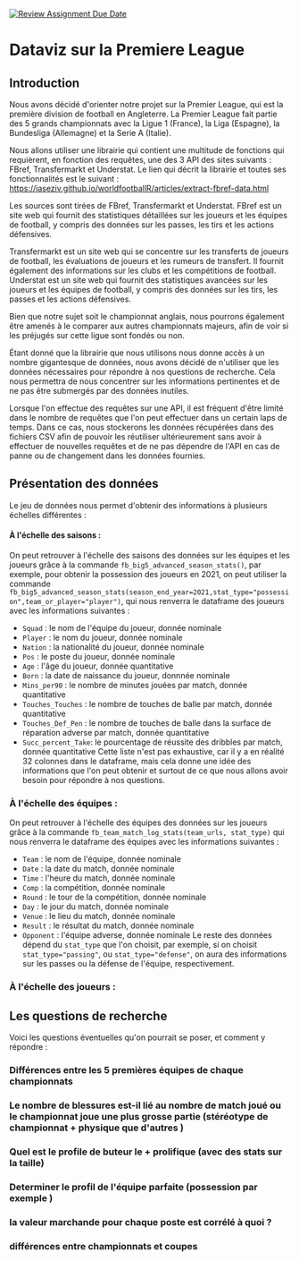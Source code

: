 [![Review Assignment Due Date](https://classroom.github.com/assets/deadline-readme-button-24ddc0f5d75046c5622901739e7c5dd533143b0c8e959d652212380cedb1ea36.svg)](https://classroom.github.com/a/Fj4cXJY4)
# Dataviz sur la Premiere League

## Introduction
Nous avons décidé d'orienter notre projet sur la Premier League, qui est la première division de football en Angleterre. La Premier League fait partie des 5 grands championnats avec la Ligue 1 (France), la Liga (Espagne), la Bundesliga (Allemagne) et la Serie A (Italie).

Nous allons utiliser une librairie qui contient une multitude de fonctions qui requièrent, en fonction des requêtes, une des 3 API des sites suivants : FBref, Transfermarkt et Understat. Le lien qui décrit la librairie et toutes ses fonctionnalités est le suivant : <https://jaseziv.github.io/worldfootballR/articles/extract-fbref-data.html>

Les sources sont tirées de FBref, Transfermarkt et Understat. FBref est un site web qui fournit des statistiques détaillées sur les joueurs et les équipes de football, y compris des données sur les passes, les tirs et les actions défensives. 

Transfermarkt est un site web qui se concentre sur les transferts de joueurs de football, les évaluations de joueurs et les rumeurs de transfert. Il fournit également des informations sur les clubs et les compétitions de football. Understat est un site web qui fournit des statistiques avancées sur les joueurs et les équipes de football, y compris des données sur les tirs, les passes et les actions défensives.

Bien que notre sujet soit le championnat anglais, nous pourrons également être amenés à le comparer aux autres championnats majeurs, afin de voir si les préjugés sur cette ligue sont fondés ou non.

Étant donné que la librairie que nous utilisons nous donne accès à un nombre gigantesque de données, nous avons décidé de n'utiliser que les données nécessaires pour répondre à nos questions de recherche. Cela nous permettra de nous concentrer sur les informations pertinentes et de ne pas être submergés par des données inutiles.

Lorsque l'on effectue des requêtes sur une API, il est fréquent d'être limité dans le nombre de requêtes que l'on peut effectuer dans un certain laps de temps. Dans ce cas, nous stockerons les données récupérées dans des fichiers CSV afin de pouvoir les réutiliser ultérieurement sans avoir à effectuer de nouvelles requêtes et de ne pas dépendre de l'API en cas de panne ou de changement dans les données fournies.

## Présentation des données 

Le jeu de données nous permet d'obtenir des informations à plusieurs échelles différentes :

#### À l'échelle des saisons :
On peut retrouver à l'échelle des saisons des données sur les équipes et les joueurs grâce à la commande `fb_big5_advanced_season_stats()`, par exemple, pour obtenir la possession des joueurs en 2021, on peut utiliser la commande `fb_big5_advanced_season_stats(season_end_year=2021,stat_type="possession",team_or_player="player")`, qui nous renverra le dataframe des joueurs avec les informations suivantes  : 
- `Squad` : le nom de l'équipe du joueur, donnée nominale
- `Player` : le nom du joueur, donnée nominale
- `Nation` : la nationalité du joueur, donnée nominale
- `Pos` : le poste du joueur, donnée nominale
- `Age` : l'âge du joueur, donnée quantitative
- `Born` : la date de naissance du joueur, donnnée nominale
- `Mins_per90` : le nombre de minutes jouées par match, donnée quantitative
- `Touches_Touches` : le nombre de touches de balle par match, donnée quantitative
- `Touches_Def_Pen` : le nombre de touches de balle dans la surface de réparation adverse par match, donnée quantitative
- `Succ_percent_Take`: le pourcentage de réussite des dribbles par match, donnée quantitative
Cette liste n'est pas exhaustive, car il y a en réalité 32 colonnes dans le dataframe, mais cela donne une idée des informations que l'on peut obtenir et surtout de ce que nous allons avoir besoin pour répondre à nos questions.

### À l'échelle des équipes :
On peut retrouver à l'échelle des équipes des données sur les joueurs grâce à la commande `fb_team_match_log_stats(team_urls, stat_type)` qui nous renverra le dataframe des équipes avec les informations suivantes :
- `Team` : le nom de l'équipe, donnée nominale	
- `Date` : la date du match, donnée nominale
- `Time` : l'heure du match, donnée nominale
- `Comp` : la compétition, donnée nominale
- `Round` : le tour de la compétition, donnée nominale
- `Day` : le jour du match, donnée nominale
- `Venue` : le lieu du match, donnée nominale	
- `Result` : le résultat du match, donnée nominale
- `Opponent` : l'équipe adverse, donnée nominale
Le reste des données dépend du `stat_type` que l'on choisit, par exemple, si on choisit `stat_type="passing"`, ou `stat_type="defense"`, on aura des informations sur les passes ou la défense de l'équipe, respectivement.

### À l'échelle des joueurs :

## Les questions de recherche 
Voici les questions éventuelles qu'on pourrait se poser, et comment y répondre : 

### Différences entre les 5 premières équipes de chaque championnats 
### Le nombre de blessures est-il lié au nombre de match joué ou le championnat joue une plus grosse partie (stéréotype de championnat + physique que d'autres ) 
### Quel est le profile de buteur le + prolifique (avec des stats sur la taille)
### Determiner le profil de l'équipe parfaite (possession par exemple ) 
### la valeur marchande pour chaque poste est corrélé à quoi ? 
### différences entre championnats et coupes 
